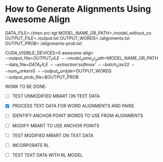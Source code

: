 # How to Generate Alignments Using Awesome Align
DATA_FILE=./zhen.src-tgt
MODEL_NAME_OR_PATH=./model_without_co
OUTPUT_FILE=./output.txt
OUTPUT_WORDS=./alignments.txt
OUTPUT_PROB=./alignments-prob.txt

CUDA_VISIBLE_DEVICES=0 awesome-align \
    --output_file=$OUTPUT_FILE \
    --model_name_or_path=$MODEL_NAME_OR_PATH \
    --data_file=$DATA_FILE \
    --extraction 'softmax' \
    --batch_size 32 \
    --num_workers 0 \
    --output_word_file=$OUTPUT_WORDS \
    --output_prob_file=$OUTPUT_PROB 


WORK TO BE DONE:
- [ ] TEST UNMODIFIED MBART ON TEXT DATA
- [x] PROCESS TEXT DATA FOR WORD ALIGNMENTS AND PAIRS
- [ ] IDENTIFY ANCHOR POINT WORDS TO USE FROM ALIGNMENTS 
- [ ] MODIFY MBART TO USE ANCHOR POINTS 
- [ ] TEST MODIFIED MBART ON TEXT DATA
- [ ] INCORPORATE RL 
- [ ] TEST TEXT DATA WITH RL MODEL

